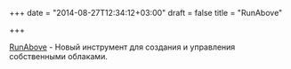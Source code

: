 +++
date = "2014-08-27T12:34:12+03:00"
draft = false
title = "RunAbove"

+++

<p><a href="https://www.runabove.com">RunAbove</a> - Новый инструмент для создания и управления собственными облаками.</p>

